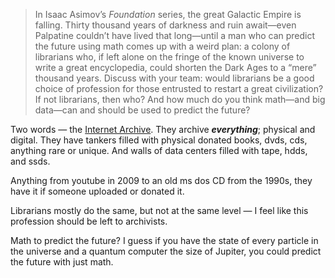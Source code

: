> In Isaac Asimov’s _Foundation_ series, the great Galactic Empire is falling. Thirty thousand years of darkness and ruin await—even Palpatine couldn’t have lived that long—until a man who can predict the future using math comes up with a weird plan: a colony of librarians who, if left alone on the fringe of the known universe to write a great encyclopedia, could shorten the Dark Ages to a “mere” thousand years. Discuss with your team: would librarians be a good choice of profession for those entrusted to restart a great civilization? If not librarians, then who? And how much do you think math—and big data—can and should be used to predict the future?

Two words — the [Internet Archive](archive.org). They archive ***everything***; physical and digital. They have tankers filled with physical donated books, dvds, cds, anything rare or unique. And walls of data centers filled with tape, hdds, and ssds.

Anything from youtube in 2009 to an old ms dos CD from the 1990s, they have it if someone uploaded or donated it.

Librarians mostly do the same, but not at the same level — I feel like this profession should be left to archivists.

Math to predict the future? I guess if you have the state of every particle in the universe and a quantum computer the size of Jupiter, you could predict the future with just math. 

